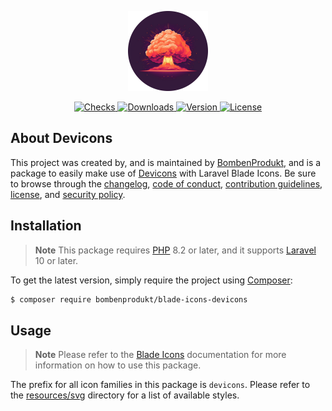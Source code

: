 <p align="center">
    <a href="https://bombenprodukt.com" target="_blank">
        <img src="https://raw.githubusercontent.com/BombenProdukt/assets/main/logo-text.svg" width="128" alt="BombenProdukt Logo" />
    </a>
</p>

<p align="center">
    <a href="https://github.com/BombenProdukt/blade-icons-devicons/actions">
        <img src="https://badge.sh/github/check-runs/BombenProdukt/blade-icons-devicons" alt="Checks" />
    </a>
    <a href="https://packagist.org/packages/bombenprodukt/blade-icons-devicons">
        <img src="https://badge.sh/packagist/downloads/BombenProdukt/blade-icons-devicons" alt="Downloads" />
    </a>
    <a href="https://packagist.org/packages/bombenprodukt/blade-icons-devicons">
        <img src="https://badge.sh/packagist/version/BombenProdukt/blade-icons-devicons" alt="Version" />
    </a>
    <a href="https://packagist.org/packages/bombenprodukt/blade-icons-devicons">
        <img src="https://badge.sh/packagist/license/BombenProdukt/blade-icons-devicons" alt="License" />
    </a>
</p>

## About Devicons

This project was created by, and is maintained by [BombenProdukt](https://github.com/BombenProdukt), and is a package to easily make use of [Devicons](https://github.com/devicons/devicon) with Laravel Blade Icons. Be sure to browse through the [changelog](CHANGELOG.md), [code of conduct](.github/CODE_OF_CONDUCT.md), [contribution guidelines](.github/CONTRIBUTING.md), [license](LICENSE), and [security policy](.github/SECURITY.md).

## Installation

> **Note**
> This package requires [PHP](https://www.php.net/) 8.2 or later, and it supports [Laravel](https://laravel.com/) 10 or later.

To get the latest version, simply require the project using [Composer](https://getcomposer.org/):

```bash
$ composer require bombenprodukt/blade-icons-devicons
```

## Usage

> **Note**
> Please refer to the [Blade Icons](https://github.com/BombenProdukt/blade-icons) documentation for more information on how to use this package.

The prefix for all icon families in this package is `devicons`. Please refer to the [resources/svg](/resources/svg) directory for a list of available styles.
